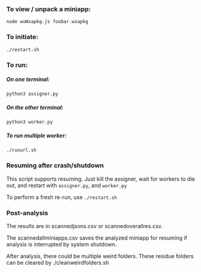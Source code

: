 ### To view / unpack a miniapp:
`node wuWxapkg.js foobar.wxapkg`

### To initiate:
`./restart.sh`

### To run:
##### On one terminal:
`python3 assigner.py`

##### On the other terminal:
`python3 worker.py`

##### To run multiple worker:
`./runurl.sh`

### Resuming after crash/shutdown
This script supports resuming. Just kill the assigner, wait for workers to die out, and restart with
`assigner.py`, and `worker.py`

To perform a fresh re-run, use
`./restart.sh`

### Post-analysis
The results are in scannedjsons.csv or scannedoverallres.csv.

The scannedallminiapps.csv saves the analyzed miniapp for resuming if analysis is interrupted by system shutdown.

After analysis, there could be multiple weird folders. These residue folders can be cleared by ./cleanweirdfolders.sh
